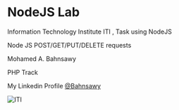 # NodeJS Lab

Information Technology Institute ITI , Task using NodeJS

Node JS POST/GET/PUT/DELETE requests

Mohamed A. Bahnsawy

PHP Track

My Linkedin Profile [@Bahnsawy](https://www.linkedin.com/in/bahnsawy/)

![ITI](https://www.iti.gov.eg/assets/images/iti-logo.png)
